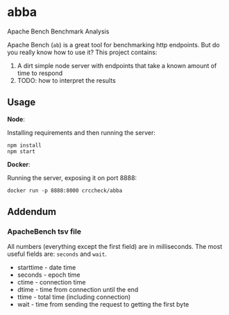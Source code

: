 abba
====

Apache Bench Benchmark Analysis

Apache Bench (`ab`) is a great tool for benchmarking http endpoints. But do you
really know how to use it? This project contains:

1. A dirt simple node server with endpoints that take a known amount of time to
   respond
2. TODO: how to interpret the results


Usage
-----

**Node**:

Installing requirements and then running the server:

```
npm install
npm start
```

**Docker**:

Running the server, exposing it on port 8888:

```
docker run -p 8888:8000 crccheck/abba
```



Addendum
--------

### ApacheBench tsv file
All numbers (everything except the first field) are in milliseconds. The most
useful fields are: `seconds` and `wait`.

* starttime - date time
* seconds   - epoch time
* ctime     - connection time
* dtime     - time from connection until the end
* ttime     - total time (including connection)
* wait      - time from sending the request to getting the first byte
